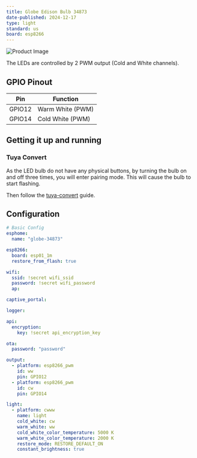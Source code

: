 ```yaml
---
title: Globe Edison Bulb 34873
date-published: 2024-12-17
type: light
standard: us
board: esp8266
---
```


![Product Image](/Globe-34873.jpg "Product Image")

The LEDs are controlled by 2 PWM output (Cold and White channels).

## GPIO Pinout

| Pin    | Function         |
| ------ | ---------------- |
| GPIO12 | Warm White (PWM) |
| GPIO14 | Cold White (PWM) |

## Getting it up and running

### Tuya Convert

As the LED bulb do not have any physical buttons, by turning the bulb on and off three times, you will enter pairing mode. This will cause the bulb to start flashing.

Then follow the [tuya-convert](/guides/tuya-convert) guide.

## Configuration

```yaml
# Basic Config
esphome:
  name: "globe-34873"

esp8266:
  board: esp01_1m
  restore_from_flash: true

wifi:
  ssid: !secret wifi_ssid
  password: !secret wifi_password
  ap:

captive_portal:

logger:

api:
  encryption:
    key: !secret api_encryption_key

ota:
  password: "password"

output:
  - platform: esp8266_pwm
    id: ww
    pin: GPIO12
  - platform: esp8266_pwm
    id: cw
    pin: GPIO14

light:
  - platform: cwww
    name: light
    cold_white: cw
    warm_white: ww
    cold_white_color_temperature: 5000 K
    warm_white_color_temperature: 2000 K
    restore_mode: RESTORE_DEFAULT_ON
    constant_brightness: true
```
